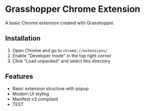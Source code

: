 # Grasshopper Chrome Extension

A basic Chrome extension created with Grasshopper.

## Installation

1. Open Chrome and go to `chrome://extensions/`
2. Enable "Developer mode" in the top right corner
3. Click "Load unpacked" and select this directory

## Features

- Basic extension structure with popup
- Modern UI styling
- Manifest v3 compliant
- TEST  
